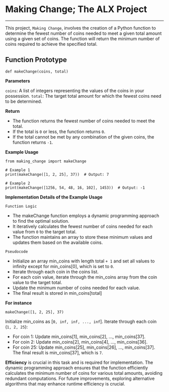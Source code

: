 # Making Change; The ALX Project
------------
This project, `Making Change`, involves the creation of a Python function to determine 
the fewest number of coins needed to meet a given total amount using a given set of coins. 
The function will return the minimum number of coins required to achieve the specified total.


## Function Prototype

```
def makeChange(coins, total)

```

__Parameters__

`coins`: A list of integers representing the values of the coins in your possession.
`total`: The target total amount for which the fewest coins need to be determined.

__Return__
- The function returns the fewest number of coins needed to meet the total.
- If the total is `0` or less, the function returns `0`.
- If the total cannot be met by any combination of the given coins, the function returns `-1`.


__Example Usage__

```
from making_change import makeChange

# Example 1
print(makeChange([1, 2, 25], 37))  # Output: 7

# Example 2
print(makeChange([1256, 54, 48, 16, 102], 1453))  # Output: -1

```

__Implementation Details of the Example Usage__

`Function Logic`

- The makeChange function employs a dynamic programming approach to find the optimal solution. 
- It iteratively calculates the fewest number of coins needed for each value from `0` to the target total. 
- The function maintains an array to store these minimum values and updates them based on the available coins.

`Pseudocode`
- Initialize an array min_coins with length total `+ 1` and set all values to infinity except for min_coins[0], which is set to `0`.
- Iterate through each coin in the coins list.
- For each coin value, iterate through the min_coins array from the coin value to the target total.
- Update the minimum number of coins needed for each value.
- The final result is stored in min_coins[total]

__For instance__

```
makeChange([1, 2, 25], 37)

```

Initialize min_coins as [`0, inf, inf, ..., inf`].
Iterate through each coin (`1, 2, 25`):
- For coin 1: Update min_coins[1], min_coins[2], ..., min_coins[37].
- For coin 2: Update min_coins[2], min_coins[4], ..., min_coins[36].
- For coin 25: Update min_coins[25], min_coins[26], ..., min_coins[37].
The final result is min_coins[37], which is `7`.


__Efficiency__ is crucial in this task and is required for implementation. 
The dynamic programming approach ensures that the function efficiently 
calculates the minimum number of coins for various total amounts, 
avoiding redundant computations. For future improvements, 
exploring alternative algorithms that may enhance runtime efficiency is crucial.
